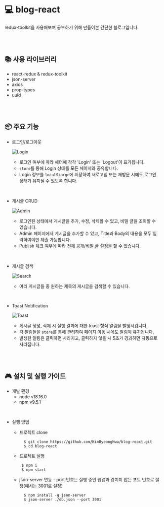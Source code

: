 # 💻 blog-react
redux-toolkit을 사용해보며 공부하기 위해 만들어본 간단한 블로그입니다.

<br>
<br>

## 📚 사용 라이브러리
- react-redux & redux-toolkit
- json-server
- axios
- prop-types
- uuid

<br>
<br>

## 📦 주요 기능

- 로그인/로그아웃
  
  ![Login](https://github.com/KimByeongHwa/blog-react/assets/97048179/70d2d7c5-8d73-4731-9f2a-95a80d56afd8)

  - 로그인 여부에 따라 헤더에 각각 'Login' 또는 'Logout'이 표기됩니다.
  - `store`를 통해 Login 상태를 모든 페이지와 공유합니다.
  - Login 정보를 `localStorge`에 저장하여 새로고침 또는 재방문 시에도 로그인 상태가 유지될 수 있도록 합니다.
    
<br>

- 게시글 CRUD
  
  ![Admin](https://github.com/KimByeongHwa/blog-react/assets/97048179/39a1dfa3-3f33-406e-8091-abea2e37985e)

  - 로그인된 상태에서 게시글을 추가, 수정, 삭제할 수 있고, 비밀 글을 조회할 수 있습니다.
  - Admin 페이지에서 게시글을 추가할 수 있고, Title과 Body의 내용을 모두 입력하여야만 제출 가능합니다.
  - Publish 체크 여부에 따라 전체 공개/비밀 글 설정을 할 수 있습니다.
    
<br>

- 게시글 검색
  
  ![Search](https://github.com/KimByeongHwa/blog-react/assets/97048179/a0bc0260-ff61-493e-b293-7a231bf781a0)

    - 여러 게시글들 중 원하는 제목의 게시글을 검색할 수 있습니다.

<br>

- Toast Notification
  
  ![Toast](https://github.com/KimByeongHwa/blog-react/assets/97048179/bb0ab860-6ba3-484b-976d-cdaaa6ef4c9a)


    - 게시글 생성, 삭제 시 실행 결과에 대한 toast 형식 알림을 발생시킵니다.
    - 각 알림들을 `store`를 통해 관리하여 페이지 이동 시에도 알림이 유지됩니다.
    - 발생한 알림은 클릭하면 사라지고, 클릭하지 않을 시 5초가 경과하면 자동으로 사라집니다.

 <br>
 <br>

 ## 🎮 설치 및 실행 가이드
 - 개발 환경
    - node  v18.16.0
    - npm  v9.5.1
      
  <br>
  
  - 실행 방법
      - 프로젝트 clone 
        
        ```
          $ git clone https://github.com/KimByeongHwa/blog-react.git
          $ cd blog-react
        ```
      - 프로젝트 실행

         ```
          $ npm i
          $ npm start
        ```
        
      - json-server 연동 - port 번호는 실행 중인 웹앱과 겹치지 않는 포트 번호로 설정(예시는 3001로 설정)
        
        ```
          $ npm install -g json-server
          $ json-server ./db.json --port 3001
        ```
